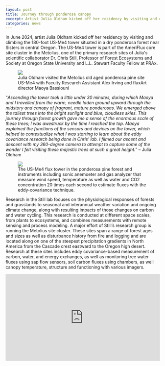 ```yaml
---
layout: post
title: Journey through ponderosa canopy
excerpt: Artist Julia Oldham kicked off her residency by visiting and climbing the 180-foot Ameriflux tower situated in a dry ponderosa forest in central Oregon
categories: news
---
```



In June 2024, artist Julia Oldham kicked off her residency by visiting and climbing the 180-foot US-Me4 tower situated in a dry ponderosa forest near Sisters in central Oregon. The US-Me4 tower is part of the AmeriFlux core site cluster in the Metolius, one of the primary research sites of Julia's scientific collaborator Dr. Chris Still, Professor of Forest Ecosystems and Society at Oregon State University and L.L. Stewart Faculty Fellow at PRAx.

<figure>
	<img src="https://fluxnetart.github.io/images/1_me4_visit.png">
  <figcaption>Julia Oldham visited the Metolius old aged ponderosa pine site US-Me4 with Faculty Research Assistant Alex Irving and fluxArt director Maoya Bassiouni</figcaption>
</figure>

“<i>Ascending the tower took a little under 30 minutes, during which Maoya and I travelled from the warm, needle laden ground upward through the midstory and canopy of fragrant, mature ponderosas. We emerged above the tallest trees into the bright sunlight and blue, cloudless skies. This journey through forest growth gave me a sense of the enormous scale of these trees; I was awestruck by the time I reached the top. Maoya explained the functions of the sensors and devices on the tower, which helped to contextualize what I was starting to learn about the eddy covariance research being done in Chris' lab. I filmed our ascent and descent with my 360-degree camera to attempt to capture some of the wonder I felt visiting these majestic trees at such a great height.</i>” – Julia Oldham

<figure>
	<img src="https://fluxnetart.github.io/images/2_me4_visit.png">
  <figcaption>The US-Me4 flux tower in the ponderosa pine forest and instruments including sonic anemoeter and gas analyzer that measure wind speed, temperature as well as water and CO2 concentration 20 times each second to estimate fluxes with the eddy-covariance technique.</figcaption>
</figure>


Research in the Still lab focuses on the physiological responses of forests and grasslands to seasonal and interannual weather variation and ongoing climate change, along with resulting impacts of those changes on carbon and water cycling. This research is conducted at different space scales, from plants to ecosystems, and combines measurements with remote sensing and process modeling. A major effort of Still’s research group is running the Metolius site cluster. These sites span a range of forest ages and sizes as well as disturbance history from fire and logging and are located along on one of the steepest precipitation gradients in North America from the Cascade crest eastward to the Oregon high desert. Research at these sites includes eddy covariance-based measurement of carbon, water, and energy exchanges, as well as monitoring tree water fluxes using sap flow sensors, soil carbon fluxes using chambers, as well canopy temperature, structure and functioning with various imagers.


<div style="position: relative; padding-bottom: 56.25%; height: 0;">
    <iframe style="position: absolute; top: 0; left: 0; width: 100%; height: 100%;" 
        src="https://drive.google.com/file/d/19evol2iJZgeG6NQHTcM2nJC6IbIBNgZf/preview"
        frameborder="0" 
        allowfullscreen>
    </iframe>
    <figcaption>360-degree camera view of Julia and Maoya's tower ascent.</figcaption>
</div>